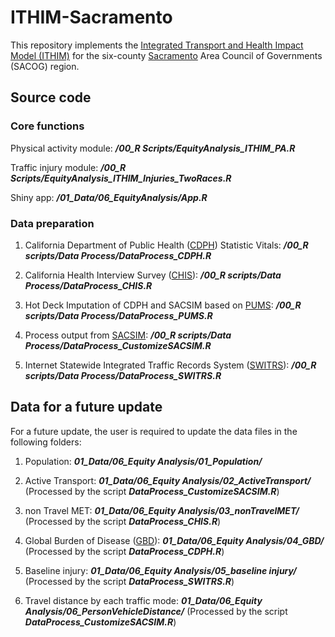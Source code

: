 # ITHIM-Sacramento

This repository implements the [Integrated Transport and Health Impact Model (ITHIM)](http://www.cedar.iph.cam.ac.uk/research/modelling/ithim/) for the six-county [Sacramento](http://www.sacog.org) Area Council of Governments (SACOG) region.

## Source code ##

### Core functions ###

Physical activity module: ***/00_R Scripts/EquityAnalysis_ITHIM_PA.R***

Traffic injury module: ***/00_R Scripts/EquityAnalysis_ITHIM_Injuries_TwoRaces.R***

Shiny app: ***/01_Data/06_EquityAnalysis/App.R***

### Data preparation ###

1. California Department of Public Health ([CDPH](http://https://www.cdph.ca.gov/Programs/CHSI/Pages/Data-and-Statistics-.aspx)) Statistic Vitals: ***/00_R scripts/Data Process/DataProcess_CDPH.R***

2. California Health Interview Survey ([CHIS](http://http://healthpolicy.ucla.edu/chis/Pages/default.aspx)): ***/00_R scripts/Data Process/DataProcess_CHIS.R***

3. Hot Deck Imputation of CDPH and SACSIM based on [PUMS](https://www.census.gov/programs-surveys/acs/data/pums.html): ***/00_R scripts/Data Process/DataProcess_PUMS.R***

4. Process output from [SACSIM](http://www.sacog.org/sites/main/files/file-attachments/plnrscmte_sacog_travel_model_wkshp_27mar2014.pdf): ***/00_R scripts/Data Process/DataProcess_CustomizeSACSIM.R***

5. Internet Statewide Integrated Traffic Records System ([SWITRS](https://www.chp.ca.gov/programs-services/services-information/switrs-internet-statewide-integrated-traffic-records-system)): ***/00_R scripts/Data Process/DataProcess_SWITRS.R***

## Data for a future update ##

For a future update, the user is required to update the data files in the following folders:

1. Population: ***01_Data/06_Equity Analysis/01_Population/***

2. Active Transport: ***01_Data/06_Equity Analysis/02_ActiveTransport/*** (Processed by the script ***DataProcess_CustomizeSACSIM.R***)

3. non Travel MET: ***01_Data/06_Equity Analysis/03_nonTravelMET/*** (Processed by the script ***DataProcess_CHIS.R***)

4. Global Burden of Disease ([GBD](http://www.healthdata.org/gbd)): ***01_Data/06_Equity Analysis/04_GBD/*** (Processed by the script ***DataProcess_CDPH.R***)

5. Baseline injury: ***01_Data/06_Equity Analysis/05_baseline injury/*** (Processed by the script ***DataProcess_SWITRS.R***)

6. Travel distance by each traffic mode: ***01_Data/06_Equity Analysis/06_PersonVehicleDistance/*** (Processed by the script ***DataProcess_CustomizeSACSIM.R***)







